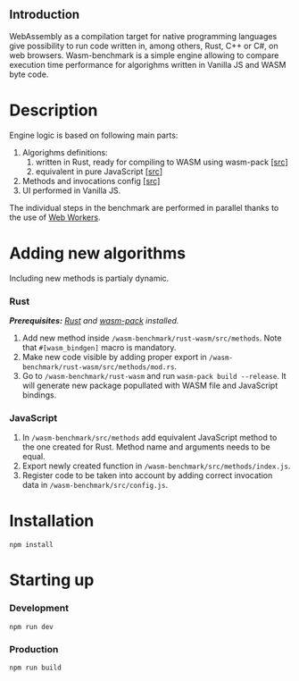 ## Introduction

WebAssembly as a compilation target for native programming languages give possibility to run code written in, among others, Rust, C++ or C#, on web browsers. Wasm-benchmark is a simple engine allowing to compare execution time performance for algorighms written in Vanilla JS and WASM byte code.

# Description

Engine logic is based on following main parts:

1. Algorighms definitions:
    1. written in Rust, ready for compiling to WASM using wasm-pack [[src]](https://github.com/milosz1092/wasm-benchmark/tree/main/rust-wasm/src/methods)
    2. equivalent in pure JavaScript [[src]](https://github.com/milosz1092/wasm-benchmark/tree/main/src/methods)
3. Methods and invocations config [[src]](https://github.com/milosz1092/wasm-benchmark/blob/main/src/config.js)
4. UI performed in Vanilla JS.

The individual steps in the benchmark are performed in parallel thanks to the use of [Web Workers](https://developer.mozilla.org/en-US/docs/Web/API/Web_Workers_API).

# Adding new algorithms

Including new methods is partialy dynamic.

### Rust

***Prerequisites:** [Rust](https://www.rust-lang.org/tools/install) and [wasm-pack](https://rustwasm.github.io/wasm-pack/installer/) installed.*

1. Add new method inside `/wasm-benchmark/rust-wasm/src/methods`. Note that `#[wasm_bindgen]` macro is mandatory.
2. Make new code visible by adding proper export in `/wasm-benchmark/rust-wasm/src/methods/mod.rs`.
3. Go to `/wasm-benchmark/rust-wasm` and run `wasm-pack build --release`. It will generate new package popullated with WASM file and JavaScript bindings.

### JavaScript

1. In `/wasm-benchmark/src/methods` add equivalent JavaScript method to the one created for Rust. Method name and arguments needs to be equal.
2. Export newly created function in `/wasm-benchmark/src/methods/index.js`.
3. Register code to be taken into account by adding correct invocation data in `/wasm-benchmark/src/config.js`.

# Installation

```
npm install
```

# Starting up

### Development
```
npm run dev
```
### Production
```
npm run build
```
